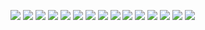 
![](/img/captura1.png)
![](/img/captura2.png)
![](/img/captura3.png)
![](/img/captura4.png)
![](/img/captura5.png)
![](/img/captura6.png)
![](/img/captura7.png)
![](/img/captura8.png)
![](/img/captura9.png)
![](/img/captura10.png)
![](/img/captura11.png)
![](/img/Captura12.png)
![](/img/captura13.png)
![](/img/captura15.png)
![](/img/Captura16.png)